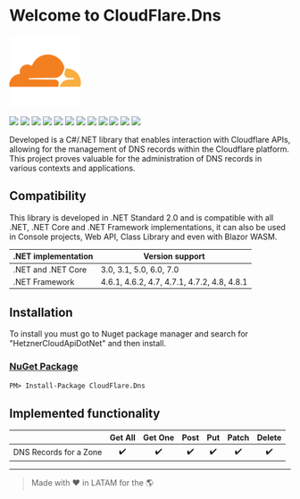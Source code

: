 # Welcome to CloudFlare.Dns

![CloudFlare.Dns](https://raw.githubusercontent.com/ljchuello/CloudFlare.Dns/master/icon_128.png)

![](https://sonarcloud.io/api/project_badges/measure?project=ljchuello_cloudflare-dns&metric=security_rating)
![](https://sonarcloud.io/api/project_badges/measure?project=ljchuello_cloudflare-dns&metric=bugs)
![](https://sonarcloud.io/api/project_badges/measure?project=ljchuello_cloudflare-dns&metric=vulnerabilities)
![](https://img.shields.io/nuget/v/CloudFlare.Dns) ![](https://img.shields.io/nuget/dt/CloudFlare.Dns)
![](https://sonarcloud.io/api/project_badges/measure?project=ljchuello_cloudflare-dns&metric=reliability_rating)
![](https://img.shields.io/github/languages/code-size/ljchuello/CloudFlare.Dns)
![](https://sonarcloud.io/api/project_badges/measure?project=ljchuello_cloudflare-dns&metric=ncloc)
![](https://img.shields.io/github/languages/top/ljchuello/CloudFlare.Dns)
![](https://sonarcloud.io/api/project_badges/measure?project=ljchuello_cloudflare-dns&metric=sqale_rating)
![](https://img.shields.io/github/contributors/ljchuello/CloudFlare.Dns)
![](https://img.shields.io/github/last-commit/ljchuello/CloudFlare.Dns)

Developed is a C#/.NET library that enables interaction with Cloudflare APIs, allowing for the management of DNS records within the Cloudflare platform. This project proves valuable for the administration of DNS records in various contexts and applications.

## Compatibility

This library is developed in .NET Standard 2.0 and is compatible with all .NET, .NET Core and .NET Framework implementations, it can also be used in Console projects, Web API, Class Library and even with Blazor WASM.

| .NET implementation        	| Version support         	|
|----------------------------	|-------------------------	|
| .NET and .NET Core         	| 3.0, 3.1, 5.0, 6.0, 7.0 	|
| .NET Framework             	| 4.6.1, 4.6.2, 4.7, 4.7.1, 4.7.2, 4.8, 4.8.1 |

## Installation

To install you must go to Nuget package manager and search for "HetznerCloudApiDotNet" and then install.

### [NuGet Package](https://www.nuget.org/packages/CloudFlare.Dns)

    PM> Install-Package CloudFlare.Dns

## Implemented functionality

|  | Get All | Get One | Post | Put | Patch | Delete |
|--|:--:|:--:|:--:|:--:|:--:|:--:|
| DNS Records for a Zone | :heavy_check_mark: | :heavy_check_mark: | :heavy_check_mark: | :heavy_check_mark: | :heavy_check_mark: | :heavy_check_mark: |

---

> Made with ❤️ in LATAM for the 🌎
